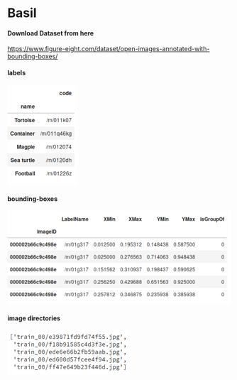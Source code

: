 # Basil

#### Download Dataset from here
https://www.figure-eight.com/dataset/open-images-annotated-with-bounding-boxes/

#### labels
<img src="https://github.com/cna74/Basil/blob/master/image/label_head.png">

#### bounding-boxes
<img src="https://github.com/cna74/Basil/blob/master/image/bbox_head.png">

 #### image directories
<img src="https://github.com/cna74/Basil/blob/master/image/image_dir.png">